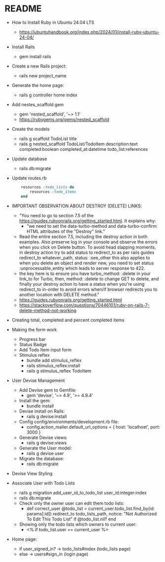 # README

- How to Install Ruby in Ubuntu 24.04 LTS
    - https://ubuntuhandbook.org/index.php/2024/01/install-ruby-ubuntu-24-04/

- Install Rails
    - gem install rails

- Create a new Rails project:
    - rails new project_name

- Generate the home page:
    - rails g controller home index

- Add nestes_scaffold gem
    - gem 'nested_scaffold', '~> 1.1'
    - https://rubygems.org/gems/nested_scaffold

- Create the models
    - rails g scaffold TodoList title
    - rails g nested_scaffold TodoList/TodoItem description:text completed:boolean completed_at:datetime todo_list:references

- Update database
    - rails db:migrate

- Update routes.rb
    ```ruby
        resources :todo_lists do
            resources :todo_items
        end
    ```

- IMPORTANT OBSERVATION ABOUT DESTROY (DELETE) LINKS:
    - "You need to go to section 7.5 of the https://guides.rubyonrails.org/getting_started.html. It explains why:
        - "we need to set the data-turbo-method and data-turbo-confirm HTML attributes of the "Destroy" link."
    - Read the entire section 7.5, including the destroy action in both examples. Also preserve log in your console and observe the errors when you click on Delete button. To avoid head slapping moments, in destroy action try to add status to redirect_to as per rails guides redirect_to whatever_path, status: :see_other this also applies to when you delete an object and render new, you need to set status :unprocessable_entity which leads to server response to 422.
    - the key here is to ensure you have turbo_method: :delete in your link_to for Turbo, then, method: :delete to change GET to delete, and finally your destroy action to have a status when you're using redirect_to in-order to avoid errors when/if browser redirects you to another location with DELETE method."
    - https://guides.rubyonrails.org/getting_started.html
    - https://stackoverflow.com/questions/70446101/ruby-on-rails-7-delete-method-not-working



- Creating total, completed and percent completed items
- Making the form work
    - Progress bar
    - Status Badge
    - Add Todo Item input form
    - Stimulus reflex
        - bundle add stimulus_reflex
        - rails stimulus_reflex:install
        - rails g stimulus_reflex TodoItem

- User Devise Management
    - Add Devise gem to Gemfile:
        - gem 'devise', '~> 4.9', '>= 4.9.4'
    - Install the gem:
        - bundle install
    - Devise install on Rails:
        - rails g devise:install
    - Config config/environments/development.rb file:
        - config.action_mailer.default_url_options = { host: 'localhost', port: 3000 }
    - Generate Devise views:
        - rails g devise:views
    - Generate the User model:
        - rails g devise user
    - Migrate the database:
        - rails db:migrate

- Devise View Styling

- Associate User with Todo Lists
    - rails g migration add_user_id_to_todo_list user_id:integer:index
    - rails db:migrate
    - Check only the owner user can edit them todo lists:
        - def correct_user
            @todo_list = current_user.todo_list.find_by(id: params[:id])
            redirect_to todo_lists_path, notice: "Not Authorized To Edit This Todo List" if @todo_list.nil?
        end
    - Showing only the todo lists which owners to current user:
        - <% if todo_list.user == current_user %>

- Home page:
    - if user_signed_in? -> todo_lists#index (todo_lists page)
    - else -> users#sign_in (login page)